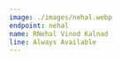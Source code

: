 ```yaml
---
image: ./images/nehal.webp
endpoint: nehal
name: RNehal Vinod Kalnad
line: Always Available
---
```

